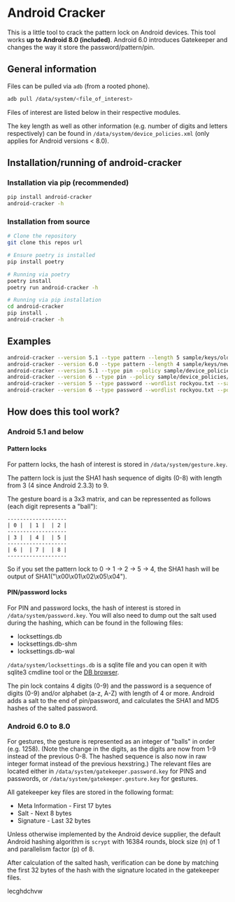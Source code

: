 # Android Cracker

This is a little tool to crack the pattern lock on Android devices.
This tool works **up to Android 8.0 (included)**. Android 6.0 introduces Gatekeeper and changes the way it store the password/pattern/pin.

## General information

Files can be pulled via `adb` (from a rooted phone).

```bash
adb pull /data/system/<file_of_interest>
```

Files of interest are listed below in their respective modules.

The key length as well as other information (e.g. number of digits and letters respectively) can be found in `/data/system/device_policies.xml` (only applies for Android versions < 8.0).

## Installation/running of android-cracker

### Installation via pip **(recommended)**

  ```bash
  pip install android-cracker
  android-cracker -h
  ```

### Installation from source

  ```bash
  # Clone the repository
  git clone this repos url

  # Ensure poetry is installed
  pip install poetry

  # Running via poetry
  poetry install
  poetry run android-cracker -h

  # Running via pip installation
  cd android-cracker
  pip install .
  android-cracker -h
  ```

## Examples

```bash
android-cracker --version 5.1 --type pattern --length 5 sample/keys/old_pattern_01258.key
android-cracker --version 6.0 --type pattern --length 4 sample/keys/new_pattern_1236.key
android-cracker --version 5.1 --type pin --policy sample/device_policies/device_policies.xml --database sample/locksettings/unsigned_locksettings.db sample/keys/old_pin_1337.key
android-cracker --version 6 --type pin --policy sample/device_policies/device_policies.xml sample/keys/new_pin_2345.key
android-cracker --version 5 --type password --wordlist rockyou.txt --salt 6343755648882345554 sample/keys/old_password_1ianian.key
android-cracker --version 6 --type password --wordlist rockyou.txt --policy sample/device_policies/device_policies.xml sample/keys/new_password_1234.key
```

## How does this tool work?

### Android 5.1 and below

#### Pattern locks

For pattern locks, the hash of interest is stored in `/data/system/gesture.key`.

The pattern lock is just the SHA1 hash sequence of digits (0-8) with length from 3 (4 since Android 2.3.3) to 9.

The gesture board is a 3x3 matrix, and can be repressented as follows (each digit represents a "ball"):

```
-------------------
| 0 |  | 1 |  | 2 |
-------------------
| 3 |  | 4 |  | 5 |
-------------------
| 6 |  | 7 |  | 8 |
-------------------
```

So if you set the pattern lock to 0 -> 1 -> 2 -> 5 -> 4, the SHA1 hash will be output of SHA1("\x00\x01\x02\x05\x04").

#### PIN/password locks

For PIN and password locks, the hash of interest is stored in `/data/system/password.key`. You will also need to dump out the salt used during the hashing, which can be found in the following files:

- locksettings.db
- locksettings.db-shm
- locksettings.db-wal

`/data/system/locksettings.db` is a sqlite file and you can open it with sqlite3 cmdline tool or the [DB browser](https://sqlitebrowser.org/).

The pin lock contains 4 digits (0-9) and the password is a sequence of digits (0-9) and/or alphabet (a-z, A-Z) with length of 4 or more. Android adds a salt to the end of pin/password, and calculates the SHA1 and MD5 hashes of the salted password.

### Android 6.0 to 8.0

For gestures, the gesture is represented as an integer of "balls" in order (e.g. 1258). (Note the change in the digits, as the digits are now from 1-9 instead of the previous 0-8. The hashed sequence is also now in raw integer format instead of the previous hexstring.) The relevant files are located either in `/data/system/gatekeeper.password.key` for PINS and passwords, or `/data/system/gatekeeper.gesture.key` for gestures.

All gatekeeper key files are stored in the following format:

- Meta Information - First 17 bytes
- Salt - Next 8 bytes
- Signature - Last 32 bytes

Unless otherwise implemented by the Android device supplier, the default Android hashing algorithm is `scrypt` with 16384 rounds, block size (n) of 1 and parallelism factor (p) of 8.

After calculation of the salted hash, verification can be done by matching the first 32 bytes of the hash with the signature located in the gatekeeper files.

lecghdchvw
